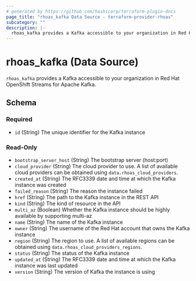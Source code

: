 ```yaml
---
# generated by https://github.com/hashicorp/terraform-plugin-docs
page_title: "rhoas_kafka Data Source - terraform-provider-rhoas"
subcategory: ""
description: |-
  rhoas_kafka provides a Kafka accessible to your organization in Red Hat OpenShift Streams for Apache Kafka.
---
```


# rhoas_kafka (Data Source)

`rhoas_kafka` provides a Kafka accessible to your organization in Red Hat OpenShift Streams for Apache Kafka.



<!-- schema generated by tfplugindocs -->
## Schema

### Required

- `id` (String) The unique identifier for the Kafka instance

### Read-Only

- `bootstrap_server_host` (String) The bootstrap server (host:port)
- `cloud_provider` (String) The cloud provider to use. A list of available cloud providers can be obtained using `data.rhoas_cloud_providers`.
- `created_at` (String) The RFC3339 date and time at which the Kafka instance was created
- `failed_reason` (String) The reason the instance failed
- `href` (String) The path to the Kafka instance in the REST API
- `kind` (String) The kind of resource in the API
- `multi_az` (Boolean) Whether the Kafka instance should be highly available by supporting multi-az
- `name` (String) The name of the Kafka instance
- `owner` (String) The username of the Red Hat account that owns the Kafka instance
- `region` (String) The region to use. A list of available regions can be obtained using `data.rhoas_cloud_providers_regions`.
- `status` (String) The status of the Kafka instance
- `updated_at` (String) The RFC3339 date and time at which the Kafka instance was last updated
- `version` (String) The version of Kafka the instance is using


